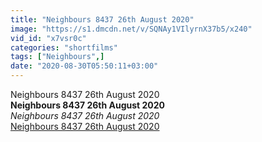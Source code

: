 ```yaml
---
title: "Neighbours 8437 26th August 2020"
image: "https://s1.dmcdn.net/v/SQNAy1VIlyrnX37b5/x240"
vid_id: "x7vsr0c"
categories: "shortfilms"
tags: ["Neighbours",]
date: "2020-08-30T05:50:11+03:00"
---
```

Neighbours 8437 26th August 2020<br><b>Neighbours 8437 26th August 2020</b><br> <i>Neighbours 8437 26th August 2020</i><br> <u>Neighbours 8437 26th August 2020</u>
